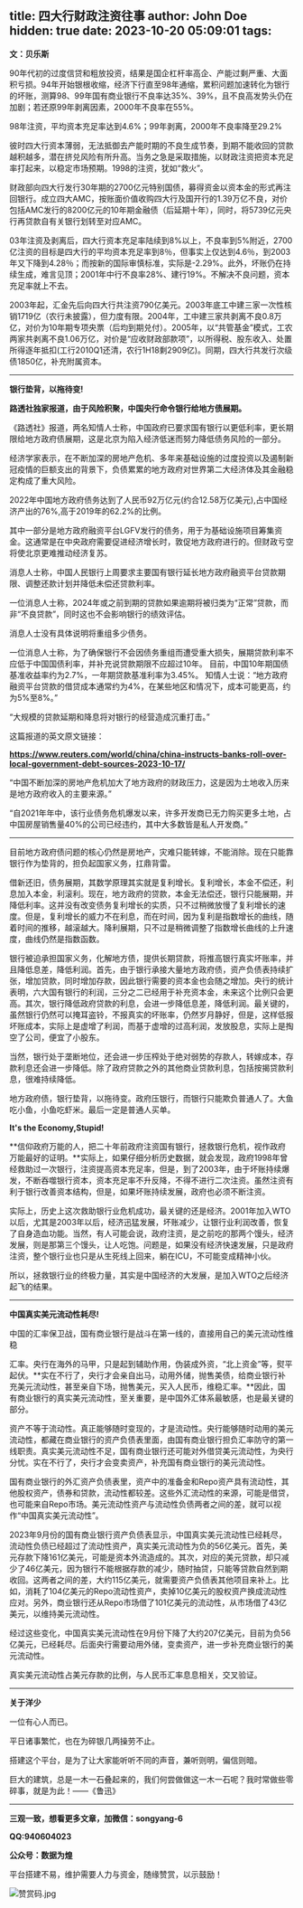 title: 四大行财政注资往事
author: John Doe
hidden: true
date: 2023-10-20 05:09:01
tags:
---
**文：贝乐斯**<!--more-->

90年代初的过度信贷和粗放投资，结果是国企杠杆率高企、产能过剩严重、大面积亏损。94年开始银根收缩，经济下行直至98年通缩，累积问题加速转化为银行的坏账，测算98、99年国有商业银行不良率达35%、39%，且不良高发势头仍在加剧；若还原99年剥离因素，2000年不良率在55%。

98年注资，平均资本充足率达到4.6%；99年剥离，2000年不良率降至29.2%

彼时四大行资本薄弱，无法抵御去产能时期的不良生成节奏，到期不能收回的贷款越积越多，潜在挤兑风险有所升高。当务之急是采取措施，以财政注资把资本充足率打起来，以稳定市场预期。1998的注资，犹如“救火”。

财政部向四大行发行30年期的2700亿元特别国债，募得资金以资本金的形式再注回银行。成立四大AMC，按账面价值收购四大行及国开行的1.39万亿不良，对价包括AMC发行的8200亿元的10年期金融债（后延期十年），同时，将5739亿元央行再贷款自有关银行划转至对应AMC。

03年注资及剥离后，四大行资本充足率陆续到8%以上，不良率到5%附近，2700亿注资的目标是四大行的平均资本充足率到8％，但事实上仅达到4.6％，到2003年又下降到4.28％；而按新的国际审慎标准，实际是-2.29%。此外，坏账仍在持续生成，难言见顶；2001年中行不良率28%、建行19%。不解决不良问题，资本充足率就上不去。

2003年起，汇金先后向四大行共注资790亿美元。2003年底工中建三家一次性核销1719亿（农行未披露），但力度有限。2004年，工中建三家共剥离不良0.8万亿，对价为10年期专项央票（后均到期兑付）。2005年，以“共管基金”模式，工农两家共剥离不良1.06万亿，对价是“应收财政部款项”，以所得税、股东收入、处置所得逐年抵扣(工行2010Q1还清，农行1H18剩2909亿)。同期，四大行共发行次级债1850亿，补充附属资本。
- - -

**银行垫背，以拖待变!**

**路透社独家报道，由于风险积聚，中国央行命令银行给地方债展期。**

《路透社》报道，两名知情人士称，中国政府已要求国有银行以更低利率，更长期限给地方政府债展期，这是北京为陷入经济低迷而努力降低债务风险的一部分。

经济学家表示，在不断加深的房地产危机、多年来基础设施的过度投资以及遏制新冠疫情的巨额支出的背景下，负债累累的地方政府对世界第二大经济体及其金融稳定构成了重大风险。

2022年中国地方政府债务达到了人民币92万亿元(约合12.58万亿美元),占中国经济产出的76%,高于2019年的62.2%的比例。

其中一部分是地方政府融资平台LGFV发行的债务，用于为基础设施项目筹集资金。这通常是在中央政府需要促进经济增长时，敦促地方政府进行的。但财政亏空将使北京更难推动经济复苏。

消息人士称，中国人民银行上周要求主要国有银行延长地方政府融资平台贷款期限、调整还款计划并降低未偿还贷款利率。

一位消息人士称，2024年或之前到期的贷款如果逾期将被归类为“正常”贷款，而非“不良贷款”，同时这也不会影响银行的绩效评估。

消息人士没有具体说明将重组多少债务。

一位消息人士称，为了确保银行不会因债务重组而遭受重大损失，展期贷款利率不应低于中国国债利率，并补充说贷款期限不应超过10年。
目前，中国10年期国债基准收益率约为2.7%，一年期贷款基准利率为3.45%。
知情人士说：“地方政府融资平台贷款的借贷成本通常约为4%，在某些地区和情况下，成本可能更高，约为5%至8%。”

“大规模的贷款延期和降息将对银行的经营造成沉重打击。”

这篇报道的英文原文链接：

**https://www.reuters.com/world/china/china-instructs-banks-roll-over-local-government-debt-sources-2023-10-17/**

“中国不断加深的房地产危机加大了地方政府的财政压力，这是因为土地收入历来是地方政府收入的主要来源。”

“自2021年年中，该行业债务危机爆发以来，许多开发商已无力购买更多土地，占中国房屋销售量40%的公司已经违约，其中大多数皆是私人开发商。”
- - -


目前地方政府债问题的核心仍然是房地产，灾难只能转嫁，不能消除。现在只能靠银行作为垫背的，担负起国家义务，扛鼎背雷。

借新还旧，债务展期，其数学原理其实就是复利增长。复利增长，本金不偿还，利息加入本金，利滚利。现在，地方政府的贷款，本金无法偿还，银行只能展期，并降低利率。这并没有改变债务复利增长的实质，只不过稍微放慢了复利增长的速度。但是，复利增长的威力不在利息，而在时间，因为复利是指数增长的曲线，随着时间的推移，越滚越大。降利展期，只不过是稍微调整了指数增长曲线的上升速度，曲线仍然是指数函数。

银行被迫承担国家义务，化解地方债，提供长期贷款，将推高银行真实坏账率，并且降低息差，降低利润。首先，由于银行承接大量地方政府债，资产负债表持续扩张，增加贷款，同时增加存款，因此银行需要的资本金也会随之增加。央行的统计表明，六大国有银行的利润，三分之二已经用于补充资本金，未来这个比例只会更高。其次，银行降低政府贷款的利息，会进一步降低息差，降低利润。最关键的，虽然银行仍然可以掩耳盗铃，不报真实的坏账率，仍然岁月静好，但是，这样低报坏账成本，实际上是虚增了利润，而基于虚增的过高利润，发放股息，实际上是掏空了公司，便宜了小股东。

当然，银行处于垄断地位，还会进一步压榨处于绝对弱势的存款人，转嫁成本，存款利息还会进一步降低。除了政府贷款之外的其他商业贷款利息，包括按揭贷款利息，很难持续降低。

地方政府债，银行垫背，以拖待变。政府压银行，而银行只能欺负普通人了。大鱼吃小鱼，小鱼吃虾米。最后一定是普通人买单。

**It's the Economy,Stupid!**

**信仰政府万能的人，把二十年前政府注资国有银行，拯救银行危机，视作政府万能最好的证明。**实际上，如果仔细分析历史数据，就会发现，政府1998年曾经救助过一次银行，注资提高资本充足率，但是，到了2003年，由于坏账持续爆发，不断吞噬银行资本，资本充足率不升反降，不得不进行二次注资。虽然注资有利于银行改善资本结构，但是，如果坏账持续发展，政府也必须不断注资。

实际上，历史上这次救助银行业危机成功，最关键的还是经济。2001年加入WTO以后，尤其是2003年以后，经济迅猛发展，坏账减少，让银行业利润改善，恢复了自身造血功能。当然，有人可能会说，政府注资，是之前吃的那两个馒头，经济发展，则是那第三个馒头，让人吃饱。问题是，如果没有经济快速发展，只是政府注资，整个银行业也只是从生死线上回来，躺在ICU，不可能变成精神小伙。

所以，拯救银行业的终极力量，其实是中国经济的大发展，是加入WTO之后经济起飞的结果。

- - -

**中国真实美元流动性耗尽!**

中国的汇率保卫战，国有商业银行是战斗在第一线的，直接用自己的美元流动性维稳

汇率。央行在海外的马甲，只是起到辅助作用，伪装成外资，“北上资金”等，熨平起伏。**实在不行了，央行才会亲自出马，动用外储，抛售美债，给商业银行补充美元流动性，甚至亲自下场，抛售美元，买入人民币，维稳汇率。**因此，国有商业银行的真实美元流动性，至关重要，是中国外汇体系最敏感，也是最关键的部分。

资产不等于流动性。真正能够随时变现的，才是流动性。央行能够随时动用的美元流动性，都藏在商业银行的资产负债表里面，由国有商业银行担负汇率防守的第一线职责。真实美元流动性不足，国有商业银行还可能对外借贷美元流动性，为央行分忧。实在不行了，央行才会变卖资产，补充国有商业银行的美元流动性。

国有商业银行的外汇资产负债表里，资产中的准备金和Repo资产具有流动性，其他股权资产，债券和贷款，流动性都较差。这些外汇流动性的来源，可能是借贷，也可能来自Repo市场。美元流动性资产与流动性负债两者之间的差，就可以视作“中国真实美元流动性”。

2023年9月份的国有商业银行资产负债表显示，中国真实美元流动性已经耗尽，流动性负债已经超过了流动性资产，真实美元流动性为负的56亿美元。首先，美元存款下降161亿美元，可能是资本外流造成的。其次，对应的美元贷款，却只减少了46亿美元，因为银行不能根据存款的减少，随时抽贷，只能等贷款自然到期收回。这两者之间的差，大约115亿美元，就需要资产负债表其他项目来补上。比如，消耗了104亿美元的Repo流动性资产，卖掉10亿美元的股权资产换成流动性应对。另外，商业银行还从Repo市场借了101亿美元的流动性，从市场借了43亿美元，以维持美元流动性。

经过这些变化，中国真实美元流动性在9月份下降了大约207亿美元，目前为负56亿美元，已经耗尽。后面央行需要动用外储，变卖资产，进一步补充商业银行的美元流动性。

真实美元流动性占美元存款的比例，与人民币汇率息息相关，交叉验证。
- - -
**关于洋少**

一位有心人而已。

平日诸事繁忙，也在为碎银几两操劳不止。

搭建这个平台，是为了让大家能听听不同的声音，兼听则明，偏信则暗。

巨大的建筑，总是一木一石叠起来的，我们何尝做做这一木一石呢？我时常做些零碎事，就是为此！——《鲁迅》

---

**三观一致，想看更多文章，加微信：songyang-6**

**QQ:940604023**

**公众号：数据为煌** 

平台搭建不易，维护需要人力与资金，随缘赞赏，以示鼓励！

![赞赏码.jpg](/images/zanshang.jpg)
